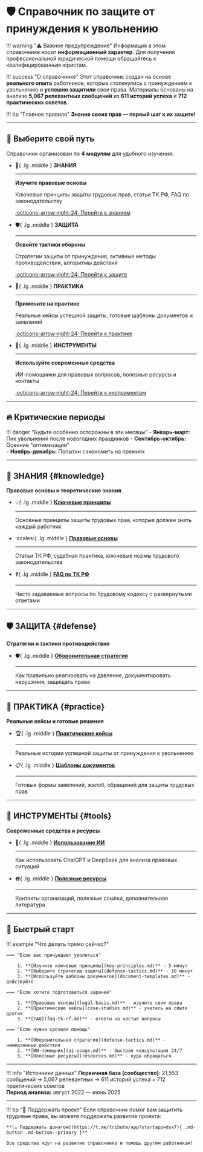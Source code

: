 # 🛡️ Справочник по защите от принуждения к увольнению

!!! warning "⚠️ Важное предупреждение"
    Информация в этом справочнике носит **информационный характер**. 
    Для получения профессиональной юридической помощи обращайтесь к квалифицированным юристам.

!!! success "О справочнике"
    Этот справочник создан на основе **реального опыта** работников, которые столкнулись с принуждением к увольнению и **успешно защитили** свои права. Материалы основаны на анализе **5,067 релевантных сообщений** из **611 историй успеха** и **712 практических советов**.

!!! tip "Главное правило"
    **Знание своих прав — первый шаг к их защите!**

---

## 🚀 Выберите свой путь

Справочник организован по **4 модулям** для удобного изучения:

<div class="grid cards" markdown>

-   :brain:{ .lg .middle } **ЗНАНИЯ**

    ---

    **Изучите правовые основы**
    
    Ключевые принципы защиты трудовых прав, статьи ТК РФ, FAQ по законодательству
    
    [:octicons-arrow-right-24: Перейти к знаниям](#knowledge)

-   :shield:{ .lg .middle } **ЗАЩИТА**

    ---

    **Освойте тактики обороны**
    
    Стратегии защиты от принуждения, активные методы противодействия, алгоритмы действий
    
    [:octicons-arrow-right-24: Перейти к защите](#defense)

-   :briefcase:{ .lg .middle } **ПРАКТИКА**

    ---

    **Примените на практике**
    
    Реальные кейсы успешной защиты, готовые шаблоны документов и заявлений
    
    [:octicons-arrow-right-24: Перейти к практике](#practice)

-   :robot:{ .lg .middle } **ИНСТРУМЕНТЫ**

    ---

    **Используйте современные средства**
    
    ИИ-помощники для правовых вопросов, полезные ресурсы и контакты
    
    [:octicons-arrow-right-24: Перейти к инструментам](#tools)

</div>

---

## 🔥 Критические периоды

!!! danger "Будьте особенно осторожны в эти месяцы"
    - **Январь-март:** Пик увольнений после новогодних праздников
    - **Сентябрь-октябрь:** Осенние "оптимизации"  
    - **Ноябрь-декабрь:** Попытки сэкономить на премиях

---

## 🧠 ЗНАНИЯ {#knowledge}

**Правовые основы и теоретические знания**

<div class="grid cards" markdown>

-   :bulb:{ .lg .middle } **[Ключевые принципы](key-principles.md)**

    ---

    Основные принципы защиты трудовых прав, которые должен знать каждый работник

-   :scales:{ .lg .middle } **[Правовые основы](legal-basis.md)**

    ---

    Статьи ТК РФ, судебная практика, ключевые нормы трудового законодательства

-   :question:{ .lg .middle } **[FAQ по ТК РФ](faq-tk-rf.md)**

    ---

    Часто задаваемые вопросы по Трудовому кодексу с развернутыми ответами

</div>

---

## 🛡️ ЗАЩИТА {#defense}

**Стратегии и тактики противодействия**

<div class="grid cards" markdown>

-   :shield:{ .lg .middle } **[Оборонительная стратегия](defense-tactics.md)**

    ---

    Как правильно реагировать на давление, документировать нарушения, защищать права


</div>

---

## 💼 ПРАКТИКА {#practice}

**Реальные кейсы и готовые решения**

<div class="grid cards" markdown>

-   :trophy:{ .lg .middle } **[Практические кейсы](case-studies.md)**

    ---

    Реальные истории успешной защиты от принуждения к увольнению

-   :clipboard:{ .lg .middle } **[Шаблоны документов](document-templates.md)**

    ---

    Готовые формы заявлений, жалоб, обращений для защиты трудовых прав

</div>

---

## 🤖 ИНСТРУМЕНТЫ {#tools}

**Современные средства и ресурсы**

<div class="grid cards" markdown>

-   :robot:{ .lg .middle } **[Использование ИИ](ai-usage.md)**

    ---

    Как использовать ChatGPT и DeepSeek для анализа правовых ситуаций

-   :phone:{ .lg .middle } **[Полезные ресурсы](resources.md)**

    ---

    Контакты организаций, полезные ссылки, дополнительная литература

</div>

---

## 🎯 Быстрый старт

!!! example "Что делать прямо сейчас?"

    === "Если вас принуждают уволиться"
    
        1. **[Изучите ключевые принципы](key-principles.md)** - 5 минут
        2. **[Выберите стратегию защиты](defense-tactics.md)** - 10 минут  
        3. **[Используйте шаблоны документов](document-templates.md)** - действуйте
        
    === "Если хотите подготовиться заранее"
    
        1. **[Правовые основы](legal-basis.md)** - изучите свои права
        2. **[Практические кейсы](case-studies.md)** - учитесь на опыте других
        3. **[FAQ](faq-tk-rf.md)** - ответы на частые вопросы
        
    === "Если нужна срочная помощь"
    
        1. **[Оборонительная стратегия](defense-tactics.md)** - немедленные действия
        2. **[ИИ-помощник](ai-usage.md)** - быстрая консультация 24/7
        3. **[Полезные ресурсы](resources.md)** - куда обращаться

---

!!! info "Источники данных"
    **Первичная база (сообщество):** 21,553 сообщений → 5,067 релевантных → 611 историй успеха + 712 практических советов  
    **Период анализа:** август 2022 — июнь 2025

---

!!! tip "💝 Поддержать проект"
    Если справочник помог вам защитить трудовые права, вы можете поддержать развитие проекта:
    
    **[☕ Поддержать донатом](https://t.me/tribute/app?startapp=dsx7){ .md-button .md-button--primary }**
    
    Все средства идут на развитие справочника и помощь другим работникам!

